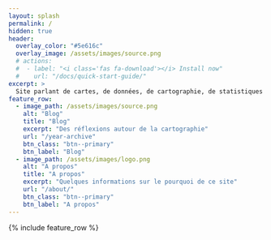 ```yaml
---
layout: splash
permalink: /
hidden: true
header:
  overlay_color: "#5e616c"
  overlay_image: /assets/images/source.png
  # actions:
  #  - label: "<i class='fas fa-download'></i> Install now"
  #    url: "/docs/quick-start-guide/"
excerpt: >
  Site parlant de cartes, de données, de cartographie, de statistiques et de géomatique en général
feature_row:
  - image_path: /assets/images/source.png
    alt: "Blog"
    title: "Blog"
    excerpt: "Des réflexions autour de la cartographie"
    url: "/year-archive"
    btn_class: "btn--primary"
    btn_label: "Blog"
  - image_path: /assets/images/logo.png
    alt: "A propos"
    title: "A propos"
    excerpt: "Quelques informations sur le pourquoi de ce site"
    url: "/about/"
    btn_class: "btn--primary"
    btn_label: "A propos"     
---
```


{% include feature_row %}

